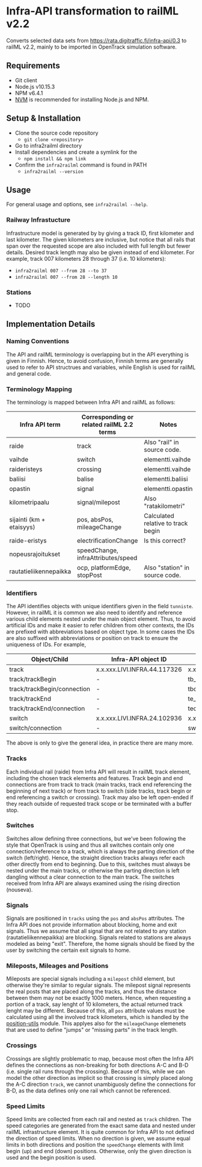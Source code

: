 # Infra-API transformation to railML v2.2

Converts selected data sets from https://rata.digitraffic.fi/infra-api/0.3 to railML v2.2, mainly to be imported in OpenTrack simulation software.

## Requirements

- Git client
- Node.js v10.15.3
- NPM v6.4.1
- [NVM](https://github.com/creationix/nvm) is recommended for installing Node.js and NPM.

## Setup & Installation

- Clone the source code repository
    - `git clone <repository>`
- Go to infra2railml directory
- Install dependencies and create a symlink for the 
    - `npm install && npm link`
- Confirm the `infra2railml` command is found in PATH
    - `infra2railml --version`

## Usage

For general usage and options, see `infra2railml --help`.

### Railway Infrastucture

Infrastructure model is generated by by giving a track ID, first kilometer and last kilometer. The given kilometers are inclusive, but notice that all rails that span over the requested scope are also included with full length but fewer details. Desired track length may also be given instead of end kilometer. For example, track 007 kilometers 28 through 37 (i.e. 10 kilometers):

- `infra2railml 007 --from 28 --to 37`
- `infra2railml 007 --from 28 --length 10`

### Stations

- TODO

## Implementation Details

### Naming Conventions

The API and railML terminology is overlapping but in the API everything is given in Finnish. Hence, to avoid confusion, Finnish terms are generally used to refer to API structrues and variables, while English is used for railML and general code.

### Terminology Mapping

The terminology is mapped between Infra API and railML as follows:

|Infra API term             |Corresponding or related railML 2.2 terms      |Notes
|---                        |---                                            |---
|raide                      |track                                          |Also "rail" in source code.
|vaihde                     |switch                                         |elementti.vaihde
|raideristeys               |crossing                                       |elementti.vaihde
|baliisi                    |balise                                         |elementti.baliisi
|opastin                    |signal                                         |elementti.opastin
|kilometripaalu             |signal/milepost                                |Also "ratakilometri"
|sijainti (km + etaisyys)   |pos, absPos, mileageChange                     |Calculated relative to track begin
|raide-eristys              |electrificationChange                          |Is this correct?
|nopeusrajoitukset          |speedChange, infraAttributes/speed             |
|rautatieliikennepaikka     |ocp, platformEdge, stopPost                    |Also "station" in source code.

### Identifiers

The API identifies objects with unique identifiers given in the field `tunniste`. However, in railML it is common we also need to identify and reference various child elements nested under the main object element. Thus, to avoid artificial IDs and make it easier to refer children from other contexts, the IDs are prefixed with abbreviations based on object type. In some cases the IDs are also suffixed with abbreviations or position on track to ensure the uniqueness of IDs. For example,

|Object/Child                   |Infra-API object ID            |Corresponding railML ID
|---                            |---                            |---
|track                          |x.x.xxx.LIVI.INFRA.44.117326   |x.x.xxx.LIVI.INFRA.44.117326	
|track/trackBegin               |-                              |tb_x.x.xxx.LIVI.INFRA.44.117326
|track/trackBegin/connection    |-                              |tbc_x.x.xxx.LIVI.INFRA.44.117326
|track/trackEnd                 |-                              |te_x.x.xxx.LIVI.INFRA.44.117326
|track/trackEnd/connection      |-                              |tec_x.x.xxx.LIVI.INFRA.44.117326
|switch                         |x.x.xxx.LIVI.INFRA.24.102936   |x.x.xxx.LIVI.INFRA.24.102936
|switch/connection              |-                              |swc_x.x.xxx.LIVI.INFRA.24.102936

The above is only to give the general idea, in practice there are many more.

### Tracks

Each individual rail (raide) from Infra API will result in railML track element, including the chosen track elements and features. Track begin and end connections are from track to track (main tracks, track end referencing the beginning of next track) or from track to switch (side tracks, track begin or end referencing a switch or crossing). Track may also be left open-ended if they reach outside of requested track scope or be terminated with a buffer stop.

### Switches

Switches allow defining three connections, but we've been following the style that OpenTrack is using and thus all switches contain only one connection/reference to a track, which is always the parting direction of the switch (left/right). Hence, the straight direction tracks always refer each other directly from end to beginning. Due to this, switches must always be nested under the main tracks, or otherwise the parting direction is left dangling without a clear connection to the main track. The switches received from Infra API are always examined using the rising direction (nouseva).

### Signals

Signals are positioned in `tracks` using the `pos` and `absPos` attributes. The Infra API does not provide information about blocking, home and exit signals. Thus we assume that all signal that are not related to any station (rautatieliikennepaikka) are blocking. Signals related to stations are always modeled as being "exit". Therefore, the home signals should be fixed by the user by switching the certain exit signals to home.

### Mileposts, Mileages and Positions

Mileposts are special signals including a `milepost` child element, but otherwise they're similar to regular signals. The milepost signal represents the real posts that are placed along the tracks, and thus the distance between them may not be exactly 1000 meters. Hence, when requesting a portion of a track, say lenght of 10 kilometers, the actual returned track lenght may be different. Because of this, all `pos` attribute values must be calculated using all the involved track kilometers, which is handled by the [position-utils](./utils/position-utils.js) module. This applyes also for the `mileageChange` elemenets that are used to define "jumps" or "missing parts" in the track length.

### Crossings

Crossings are slightly problematic to map, because most often the Infra API defines the connections as non-breaking for both directions A-C and B-D (i.e. single rail runs through the crossing). Because of this, while we can model the other direction as implicit so that crossing is simply placed along the A-C direction `track`, we cannot unambiguosly define the connections for B-D, as the data defines only one rail which cannot be referenced.

### Speed Limits

Speed limits are collected from each rail and nested as `track` children. The speed categories are generated from the exact same data and nested under railML infrastructure element. It is quite common for Infra API to not defined the direction of speed limits. When no direction is given, we assume equal limits in both directions and position the `speedChange` elements with limit begin (up) and end (down) positions. Otherwise, only the given direction is used and the begin position is used.